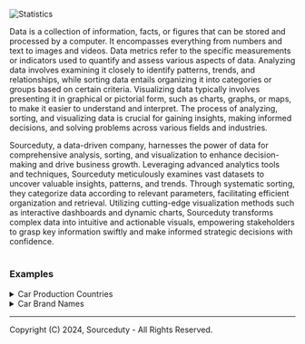 ![Statistics](https://github.com/sourceduty/Data_Metrics/assets/123030236/4395bff6-53b9-4a1c-8b96-6930511c8eaa)

Data is a collection of information, facts, or figures that can be stored and processed by a computer. It encompasses everything from numbers and text to images and videos. Data metrics refer to the specific measurements or indicators used to quantify and assess various aspects of data. Analyzing data involves examining it closely to identify patterns, trends, and relationships, while sorting data entails organizing it into categories or groups based on certain criteria. Visualizing data typically involves presenting it in graphical or pictorial form, such as charts, graphs, or maps, to make it easier to understand and interpret. The process of analyzing, sorting, and visualizing data is crucial for gaining insights, making informed decisions, and solving problems across various fields and industries.

Sourceduty, a data-driven company, harnesses the power of data for comprehensive analysis, sorting, and visualization to enhance decision-making and drive business growth. Leveraging advanced analytics tools and techniques, Sourceduty meticulously examines vast datasets to uncover valuable insights, patterns, and trends. Through systematic sorting, they categorize data according to relevant parameters, facilitating efficient organization and retrieval. Utilizing cutting-edge visualization methods such as interactive dashboards and dynamic charts, Sourceduty transforms complex data into intuitive and actionable visuals, empowering stakeholders to grasp key information swiftly and make informed strategic decisions with confidence.

#
### Examples

<details><summary>Car Production Countries</summary>
<br>

### Car Production Countries

![Popular_Car_Brands_and_Locations](https://github.com/sourceduty/Data_Metrics/assets/123030236/c41604a7-71bc-4b92-9d73-e4a17fd3fb1d)

The most productive brand and country location for car production.

``` The most productive car brand is Toyoya which is located in Toyota City, Japan. ```

Toyota stands out as the most productive car brand in the dataset, with a total of 32 models listed. Known globally for its high-quality, durable, and reliable vehicles, Toyota continues to be a leading force in the automotive industry. It is headquartered in Toyota City, Japan, a location that has become synonymous with automotive innovation. Among its diverse range of models, Toyota offers everything from compact cars and sedans to SUVs and trucks, catering to a wide spectrum of consumers. The brand has maintained a strong commitment to sustainability and technological advancements, making significant strides in hybrid and electric vehicle technologies. Toyota's enduring popularity and broad model lineup underscore its significant role in shaping the future of transportation.

#
### Data

This [dataset](https://www.kaggle.com/datasets/rifkaregmi/branded-cars-dataset) was used for this analysis.

#

The five most popular car brands in the dataset are:

1. Toyota - 32 models
2. Nissan - 18 models
3. Mazda - 17 models
4. Mitsubishi - 13 models
5. Honda - 13 models

Here are the headquarters locations for each of the five most popular car brands based on the dataset:

1. Toyota: Headquartered in Toyota City, Japan.
2. Nissan: Headquartered in Yokohama, Japan.
3. Mazda: Headquartered in Hiroshima, Japan.
4. Mitsubishi: Headquartered in Minato, Tokyo, Japan.
5. Honda: Headquartered in Minato, Tokyo, Japan.

<br>    
</details>

<details><summary>Car Brand Names</summary>
<br>

The dataset analysis reveals that car brand names are commonly 5 to 6 letters long. This trend suggests a preference for conciseness and ease of pronunciation, which can aid in brand recall and global marketability. Brands like Honda, Toyota, and Mazda exemplify this trend, each utilizing a compact and easily recognizable name. Longer names, such as Mitsubishi and Mercedes-Benz, are less frequent but carry distinctive historical or cultural connotations that contribute to strong brand identity. This balance between brevity and meaning in car brand names is a crucial aspect of automotive marketing, reflecting how brands position themselves in a competitive market.

#
### Data

This [dataset](https://www.kaggle.com/datasets/rifkaregmi/branded-cars-dataset) was used for this analysis.

#
The 15 most popular car brands in the dataset, based on their frequency, are:

1. Toyota (32 occurrences)
2. Nissan (18 occurrences)
3. Mazda (17 occurrences)
4. Mitsubishi (13 occurrences)
5. Honda (13 occurrences)
6. Volkswagen (12 occurrences)
7. Subaru (12 occurrences)
8. Peugot (11 occurrences)
9. Volvo (11 occurrences)
10. Dodge (9 occurrences)
11. Mercedes-Benz (8 occurrences)
12. BMW (8 occurrences)
13. Audi (7 occurrences)
14. Plymouth (7 occurrences)
15. Saab (6 occurrences)

#
Here are the meanings or origins behind some of these popular car brand names:

Toyota - Named after the founder, Sakichi Toyoda. The name was changed from "Toyoda" to "Toyota" because it sounded better and took 8 brush strokes, a number considered lucky in Japanese culture.

Nissan - Originally founded as Nihon Sangyo, meaning "Japan Industries," which was abbreviated to Nissan.

Mazda - Named after Ahura Mazda, the god of light, wisdom, intelligence, and harmony in early civilization of West Asia.

Mitsubishi - The name means "three diamonds" in Japanese, which is reflected in the company's logo.

Honda - Named after its founder, Soichiro Honda.

Volkswagen - Means "people's car" in German, originally designed to be an affordable and simple car for everyone.

Subaru - The Japanese name for the Pleiades star cluster, which is also represented in the company’s logo.

Peugeot - Named after the Peugeot family, which began industrial activity with steel foundries before moving into car production.

Volvo - Derived from the Latin word "volvere," meaning "to roll," signifying mobility.

Dodge - Named after the Dodge brothers, Horace and John, who founded the company.

Mercedes-Benz - "Mercedes" is of Spanish origin, named after Mercédès Jellinek, the daughter of an Austrian diplomat and businessman Emil Jellinek who specified an engine that was later named after her. "Benz" comes from Karl Benz, the inventor of the first patented motor car.

BMW - Abbreviation for Bayerische Motoren Werke, or in English, Bavarian Motor Works.

Audi - Latin translation of the founder’s surname, August Horch. "Horch" means "listen" in German, which becomes "Audi" in Latin.

Plymouth - Named after Plymouth, Massachusetts, the place where the first pilgrims landed in the U.S., symbolizing endurance and strength.

Saab - Originally an acronym for "Svenska Aeroplan AB" (Swedish Aeroplane Company), reflecting its origins as an aircraft manufacturer.

#
The 15 most common word lengths for car brand names in the dataset, based on frequency, are:

- 6 letters: 76 occurrences
- 5 letters: 54 occurrences
- 10 letters: 25 occurrences
- 4 letters: 13 occurrences
- 3 letters: 8 occurrences
- 13 letters: 8 occurrences
- 7 letters: 8 occurrences
- 8 letters: 7 occurrences
- 11 letters: 3 occurrences
- 9 letters: 3 occurrences

<br>    
</details>

***
Copyright (C) 2024, Sourceduty - All Rights Reserved.
